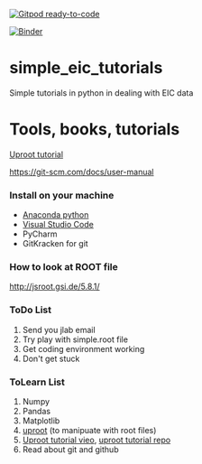 [![Gitpod ready-to-code](https://img.shields.io/badge/Gitpod-ready--to--code-blue?logo=gitpod)](https://gitpod.io/#https://github.com/DraTeots/simple_eic_tutorials)

[![Binder](https://mybinder.org/badge_logo.svg)](https://mybinder.org/v2/gh/DraTeots/simple_eic_tutorials/master)

# simple_eic_tutorials
Simple tutorials in python in dealing with EIC data


# Tools, books, tutorials
[Uproot tutorial](https://www.youtube.com/watch?v=FoxNS6nlbD0)

https://git-scm.com/docs/user-manual


### Install on your machine

- [Anaconda python](https://www.anaconda.com/products/individual)
- [Visual Studio Code](https://code.visualstudio.com/)
- PyCharm
- GitKracken for git


### How to look at ROOT file

http://jsroot.gsi.de/5.8.1/


### ToDo List

1. Send you jlab email 
2. Try play with simple.root file
3. Get coding environment working
5. Don't get stuck


### ToLearn List

1. Numpy
2. Pandas
3. Matplotlib
3. [uproot](https://github.com/scikit-hep/uproot) (to manipuate with root files)
4. [Uproot tutorial vieo](https://www.youtube.com/watch?v=FoxNS6nlbD0), [uproot tutorial repo](https://github.com/jpivarski-talks/2020-04-08-eic-jlab)
4. Read about git and github

